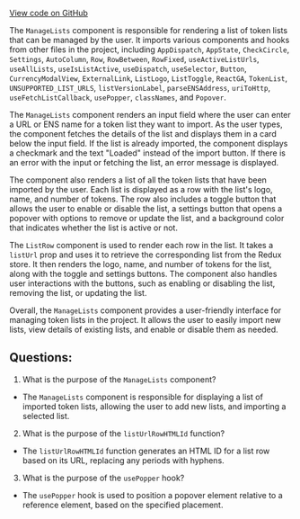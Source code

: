 [View code on GitHub](zoo-labs/zoo/blob/master/core/src/modals/SearchModal/ManageLists.tsx)

The `ManageLists` component is responsible for rendering a list of token lists that can be managed by the user. It imports various components and hooks from other files in the project, including `AppDispatch`, `AppState`, `CheckCircle`, `Settings`, `AutoColumn`, `Row`, `RowBetween`, `RowFixed`, `useActiveListUrls`, `useAllLists`, `useIsListActive`, `useDispatch`, `useSelector`, `Button`, `CurrencyModalView`, `ExternalLink`, `ListLogo`, `ListToggle`, `ReactGA`, `TokenList`, `UNSUPPORTED_LIST_URLS`, `listVersionLabel`, `parseENSAddress`, `uriToHttp`, `useFetchListCallback`, `usePopper`, `classNames`, and `Popover`.

The `ManageLists` component renders an input field where the user can enter a URL or ENS name for a token list they want to import. As the user types, the component fetches the details of the list and displays them in a card below the input field. If the list is already imported, the component displays a checkmark and the text "Loaded" instead of the import button. If there is an error with the input or fetching the list, an error message is displayed.

The component also renders a list of all the token lists that have been imported by the user. Each list is displayed as a row with the list's logo, name, and number of tokens. The row also includes a toggle button that allows the user to enable or disable the list, a settings button that opens a popover with options to remove or update the list, and a background color that indicates whether the list is active or not.

The `ListRow` component is used to render each row in the list. It takes a `listUrl` prop and uses it to retrieve the corresponding list from the Redux store. It then renders the logo, name, and number of tokens for the list, along with the toggle and settings buttons. The component also handles user interactions with the buttons, such as enabling or disabling the list, removing the list, or updating the list.

Overall, the `ManageLists` component provides a user-friendly interface for managing token lists in the project. It allows the user to easily import new lists, view details of existing lists, and enable or disable them as needed.
## Questions: 
 1. What is the purpose of the `ManageLists` component?
- The `ManageLists` component is responsible for displaying a list of imported token lists, allowing the user to add new lists, and importing a selected list.

2. What is the purpose of the `listUrlRowHTMLId` function?
- The `listUrlRowHTMLId` function generates an HTML ID for a list row based on its URL, replacing any periods with hyphens.

3. What is the purpose of the `usePopper` hook?
- The `usePopper` hook is used to position a popover element relative to a reference element, based on the specified placement.